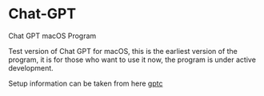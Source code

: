 # Chat-GPT
Chat GPT macOS Program

Test version of Chat GPT for macOS, this is the earliest version of the program, it is for those who want to use it now, the program is under active development.

Setup information can be taken from here [gptc](https://github.com/DiCode77/ChatGPT-Console)
